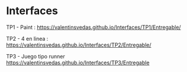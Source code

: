 # Interfaces

TP1 - Paint : https://valentinsvedas.github.io/Interfaces/TP1/Entregable/ 

TP2 - 4 en linea : https://valentinsvedas.github.io/Interfaces/TP2/Entregable/

TP3 - Juego tipo runner https://valentinsvedas.github.io/Interfaces/TP3/Entregable
